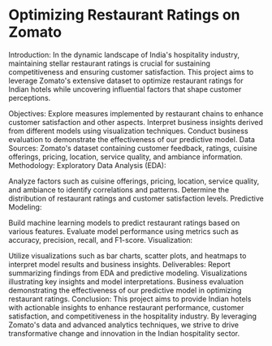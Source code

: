 # Optimizing Restaurant Ratings on Zomato
Introduction:
In the dynamic landscape of India's hospitality industry, maintaining stellar restaurant ratings is crucial for sustaining competitiveness and ensuring customer satisfaction. This project aims to leverage Zomato's extensive dataset to optimize restaurant ratings for Indian hotels while uncovering influential factors that shape customer perceptions.

Objectives:
Explore measures implemented by restaurant chains to enhance customer satisfaction and other aspects.
Interpret business insights derived from different models using visualization techniques.
Conduct business evaluation to demonstrate the effectiveness of our predictive model.
Data Sources:
Zomato's dataset containing customer feedback, ratings, cuisine offerings, pricing, location, service quality, and ambiance information.
Methodology:
Exploratory Data Analysis (EDA):

Analyze factors such as cuisine offerings, pricing, location, service quality, and ambiance to identify correlations and patterns.
Determine the distribution of restaurant ratings and customer satisfaction levels.
Predictive Modeling:

Build machine learning models to predict restaurant ratings based on various features.
Evaluate model performance using metrics such as accuracy, precision, recall, and F1-score.
Visualization:

Utilize visualizations such as bar charts, scatter plots, and heatmaps to interpret model results and business insights.
Deliverables:
Report summarizing findings from EDA and predictive modeling.
Visualizations illustrating key insights and model interpretations.
Business evaluation demonstrating the effectiveness of our predictive model in optimizing restaurant ratings.
Conclusion:
This project aims to provide Indian hotels with actionable insights to enhance restaurant performance, customer satisfaction, and competitiveness in the hospitality industry. By leveraging Zomato's data and advanced analytics techniques, we strive to drive transformative change and innovation in the Indian hospitality sector.
